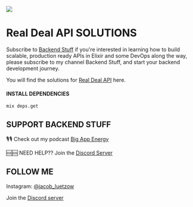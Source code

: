 <img align="center" src="https://assets.elixirmentor.com/bs_github_readme_banner.png"/>

# Real Deal API SOLUTIONS
Subscribe to [Backend Stuff](https://www.youtube.com/channel/UChbS_z6KHQiIu9et38O37eQ) if you're interested in learning how to build scalable, production ready APIs in Elixir and some DevOps along the way, please subscribe to my channel Backend Stuff, and start your backend development journey.

You will find the solutions for [Real Deal API](https://www.youtube.com/playlist?list=PL2Rv8vpZJz4zM3Go3X-dda478p-6xrmEl) here.

#### INSTALL DEPENDENCIES
```
mix deps.get
```

## SUPPORT BACKEND STUFF

🎙🎙 Check out my podcast [Big App Energy](https://www.hiredgunapps.com/podcast)

🆘🆘 NEED HELP?? Join the [Discord Server](https://discord.gg/HcnjPsWATg)

## FOLLOW ME
Instagram: [@jacob_luetzow](https://www.instagram.com/jacob_luetzow/)

Join the [Discord server](https://discord.gg/HcnjPsWATg)

